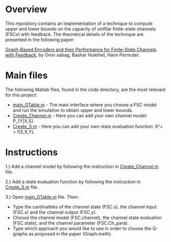 # Overview
This repository contains an implementation of a technique to compute upper and lower bounds on the capacity of unifilar finite-state channels (FSCs) with feedback. The theoretical details of the technique are presented in the following paper:

[Graph-Based Encoders and their Performance for Finite-State Channels with Feedback](https://arxiv.org/abs/1907.08063), by Oron sabag, Bashar Huleihel, Haim Permuter.

# Main files
The following Matlab files, found in the code directory, are the most relevant for this project:  
- [main_GTable.m](https://github.com/Basharh1/Bounds_on_Finite_State_Channels/blob/master/Code/Main_GTable.m)  -  The main interface where you choose a FSC model  and run the simulation to obtain upper and lower bounds.  
- [Create_Channel.m](https://github.com/Basharh1/Bounds_on_Finite_State_Channels/blob/master/Code/Create_Channel.m) - Here you can add your own channel model: P_{Y|X,S}.  
- [Create_S.m](https://github.com/Basharh1/Bounds_on_Finite_State_Channels/blob/master/Code/Create_S.m) - Here you can add your own state evaluation function: S^+ = f(S,X,Y).  

# Instructions
1.) Add a channel model by following the instruction in [Create_Channel.m](https://github.com/Basharh1/Bounds_on_Finite_State_Channels/blob/master/Code/Create_Channel.m) file.  

2.) Add a state evaluation function by following the instruction in [Create_S.m](https://github.com/Basharh1/Bounds_on_Finite_State_Channels/blob/master/Code/Create_S.m) file.

3.) Open [main_GTable.m](https://github.com/Basharh1/Bounds_on_Finite_State_Channels/blob/master/Code/Main_GTable.m) file. Then:
- Type the cardinalities of the channel state (FSC.s), the channel input (FSC.x) and the channel output (FSC.y).
- Choose the channel model (FSC.channel), the channel state evaluation (FSC.state), and the channel parameter (FSC.Ch_para).
- Type which approach you would like to use in order to choose the Q-graphs as proposed in the paper (Graph.meth).


